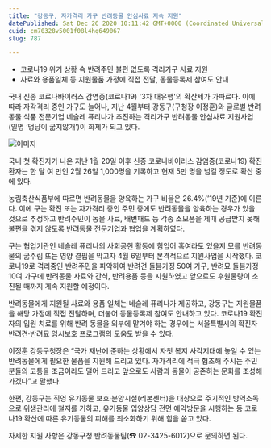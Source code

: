 ```yaml
---
title: "강동구, 자가격리 가구 반려동물 안심사료 지속 지원"
datePublished: Sat Dec 26 2020 10:11:42 GMT+0000 (Coordinated Universal Time)
cuid: cm70328v5001f08l4hq649067
slug: 787

---
```



- 코로나19 위기 상황 속 반려주민 불편 없도록 격리가구 사료 지원
- 사료와 용품일체 등 지원물품 가정에 직접 전달, 동물등록제 참여도 안내

국내 신종 코로나바이러스 감염증(코로나19) '3차 대유행'의 확산세가 가파르다. 이에 따라 자각격리 중인 가구도 늘어나, 지난 4월부터 강동구(구청장 이정훈)와 글로벌 반려동물 식품 전문기업 네슬레 퓨리나가 추진하는 격리가구 반려동물 안심사료 지원사업(일명 ‘멍냥이 굶지않개’)이 화제가 되고 있다.

![이미지](https://cdn.hashnode.com/res/hashnode/image/upload/v1739254228350/db49b8be-48f0-4bab-ab11-d943faf96fd6.png)

국내 첫 확진자가 나온 지난 1월 20일 이후 신종 코로나바이러스 감염증(코로나19) 확진환자는 한 달 여 만인 2월 26일 1,000명을 기록하고 현재 5만 명을 넘길 정도로 확산 중에 있다.

농림축산식품부에 따르면 반려동물을 양육하는 가구 비율은 26.4%(’19년 기준)에 이른다. 이에 구는 확진 또는 자가격리 중인 주민 중에도 반려동물을 양육하는 경우가 있을 것으로 추정하고 반려주민이 동물 사료, 배변패드 등 각종 소모품을 제때 공급받지 못해 불편을 겪지 않도록 반려동물 전문기업과 협업을 계획하였다.

구는 협업기관인 네슬레 퓨리나의 사회공헌 활동에 힘입어 혹여라도 있을지 모를 반려동물의 굶주림 또는 영양 결핍을 막고자 4월 6일부터 본격적으로 지원사업을 시작했다. 코로나19로 격리중인 반려주민을 파악하여 반려견 돌봄가정 50여 가구, 반려묘 돌봄가정 10여 가구에 반려동물 사료와 간식, 반려용품 등을 지원하였고 앞으로도 후원물량이 소진될 때까지 계속 지원할 예정이다.

반려동물에게 지원될 사료와 용품 일체는 네슬레 퓨리나가 제공하고, 강동구는 지원물품을 해당 가정에 직접 전달하며, 더불어 동물등록제 참여도 안내하고 있다. 코로나19 확진자의 입원 치료를 위해 반려 동물을 외부에 맡겨야 하는 경우에는 서울특별시의 확진자 반려견·반려묘 임시보호 프로그램의 도움도 받을 수 있다.

이정훈 강동구청장은 “국가 재난에 준하는 상황에서 자칫 복지 사각지대에 놓일 수 있는 반려동물에게 필요한 물품을 지원해 드리고 있다. 자가격리에 적극 협조해 주시는 주민 분들의 고통을 조금이라도 덜어 드리고 앞으로도 사람과 동물이 공존하는 문화를 조성해가겠다”고 말했다.

한편, 강동구는 직영 유기동물 보호·분양시설(리본센터)을 대상으로 주기적인 방역소독으로 위생관리에 철저를 기하고, 유기동물 입양상담 전면 예약방문을 시행하는 등 코로나19 확산에 따른 유기동물의 피해를 최소화하기 위해 힘을 쏟고 있다.

자세한 지원 사항은 강동구청 반려동물팀(☎ 02-3425-6012)으로 문의하면 된다.